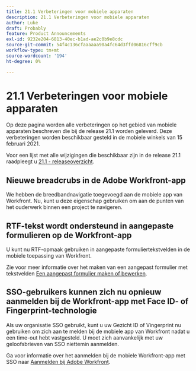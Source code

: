 ```yaml
---
title: 21.1 Verbeteringen voor mobiele apparaten
description: 21.1 Verbeteringen voor mobiele apparaten
author: Luke
draft: Probably
feature: Product Announcements
exl-id: 9232e204-6813-40ec-b1ad-ae2c0b9e8cdc
source-git-commit: 54f4c136cfaaaaaa90a4fc64d3ffd06816cff9cb
workflow-type: tm+mt
source-wordcount: '194'
ht-degree: 0%

---
```


# 21.1 Verbeteringen voor mobiele apparaten

Op deze pagina worden alle verbeteringen op het gebied van mobiele apparaten beschreven die bij de release 21.1 worden geleverd. Deze verbeteringen worden beschikbaar gesteld in de mobiele winkels van 15 februari 2021.

Voor een lijst met alle wijzigingen die beschikbaar zijn in de release 21.1 raadpleegt u [21.1 - releaseoverzicht](../../../product-announcements/product-releases/21.1-release-activity/21-1-release-overview.md).

## Nieuwe breadcrubs in de Adobe Workfront-app

We hebben de breedbandnavigatie toegevoegd aan de mobiele app van Workfront. Nu, kunt u deze eigenschap gebruiken om aan de punten van het ouderwerk binnen een project te navigeren.

## RTF-tekst wordt ondersteund in aangepaste formulieren op de Workfront-app

U kunt nu RTF-opmaak gebruiken in aangepaste formuliertekstvelden in de mobiele toepassing van Workfront.

Zie voor meer informatie over het maken van een aangepast formulier met tekstvelden [Een aangepast formulier maken of bewerken](../../../administration-and-setup/customize-workfront/create-manage-custom-forms/create-or-edit-a-custom-form.md).

## SSO-gebruikers kunnen zich nu opnieuw aanmelden bij de Workfront-app met Face ID- of Fingerprint-technologie

Als uw organisatie SSO gebruikt, kunt u uw Gezicht ID of Vingerprint nu gebruiken om zich aan te melden bij de mobiele app van Workfront nadat u een time-out hebt vastgesteld. U moet zich aanvankelijk met uw geloofsbrieven van SSO niettemin aanmelden.

Ga voor informatie over het aanmelden bij de mobiele Workfront-app met SSO naar [Aanmelden bij Adobe Workfront](../../../workfront-basics/manage-your-account-and-profile/managing-your-workfront-account/log-in-to-workfront.md).
